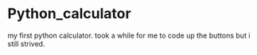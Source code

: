 # Python_calculator
my first python calculator. took a while for me to code up the buttons but i still strived.
